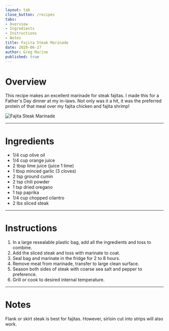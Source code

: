 ```yaml
---
layout: tab
close_button: /recipes
tabs:
- Overview
- Ingredients
- Instructions
- Notes
title: Fajita Steak Marinade
date: 2020-06-27
author: Greg Marine
published: true
---
```


# Overview

This recipe makes an excellent marinade for steak fajitas. I made this for a Father's Day dinner at my in-laws. Not only was it a hit, it was the preferred protein of that meal over my fajita chicken and fajita shrimp!

![Fajita Steak Marinade](/assets/img/collections/recipes/fajita-steak-marinade/fajita-steak-marinade.jpg "Fajita Steak Marinade ready for the fridge!")

<!--more-->

---

# Ingredients

- 1/4 cup olive oil
- 1/4 cup orange juice
- 2 tbsp lime juice (juice 1 lime)
- 1 tbsp minced garlic (3 cloves)
- 2 tsp ground cumin
- 2 tsp chili powder
- 1 tsp dried oregano
- 1 tsp paprika
- 1/4 cup chopped cilantro
- 2 lbs sliced steak

---

# Instructions

1. In a large resealable plastic bag, add all the ingredients and toss to combine.
2. Add the sliced steak and toss with marinate to coat.
3. Seal bag and marinate in the fridge for 2 to 8 hours.
4. Remove meat from marinade, transfer to large clean surface.
5. Season both sides of steak with coarse sea salt and pepper to preference.
6. Grill or cook to desired internal temperature.

---

# Notes

Flank or skirt steak is best for fajitas. However, sirloin cut into strips will also work.